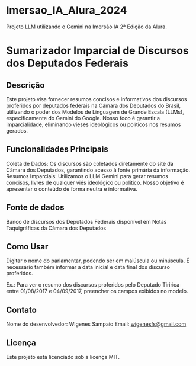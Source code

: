 # Imersao_IA_Alura_2024
Projeto LLM utilizando o Gemini na Imersão IA 2ª Edição da Alura.

# Sumarizador Imparcial de Discursos dos Deputados Federais
## Descrição
Este projeto visa fornecer resumos concisos e informativos dos discursos proferidos por deputados federais na Câmara dos Deputados do Brasil, utilizando o poder dos Modelos de Linguagem de Grande Escala (LLMs), especificamente do Gemini do Google. Nosso foco é garantir a imparcialidade, eliminando vieses ideológicos ou políticos nos resumos gerados.

## Funcionalidades Principais
Coleta de Dados: Os discursos são coletados diretamente do site da Câmara dos Deputados, garantindo acesso à fonte primária da informação. Resumos Imparciais: Utilizamos o LLM Gemini para gerar resumos concisos, livres de qualquer viés ideológico ou político. Nosso objetivo é apresentar o conteúdo de forma neutra e informativa.

## Fonte de dados
Banco de discursos dos Deputados Federais disponível em Notas Taquigráficas da Câmara dos Deputados

## Como Usar
Digitar o nome do parlamentar, podendo ser em maiúscula ou minúscula. É necessário também informar a data inicial e data final dos discurso proferidos.

Ex.: Para ver o resumo dos discursos proferidos pelo Deputado Tiririca entre 01/08/2017 e 04/09/2017, preencher os campos exibidos no modelo.

## Contato
Nome do desenvolvedor: Wigenes Sampaio Email: wigenesfs@gmail.com

## Licença
Este projeto está licenciado sob a licença MIT.
